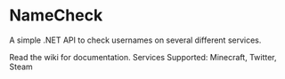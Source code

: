 # NameCheck
A simple .NET API to check usernames on several different services.

Read the wiki for documentation.
Services Supported: Minecraft, Twitter, Steam
